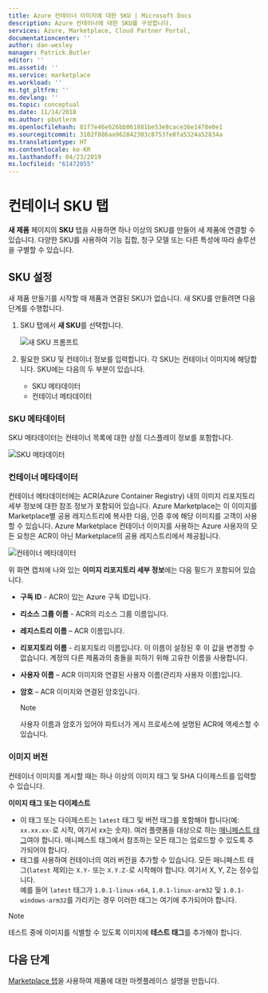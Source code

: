 ```yaml
---
title: Azure 컨테이너 이미지에 대한 SKU | Microsoft Docs
description: Azure 컨테이너에 대한 SKU를 구성합니다.
services: Azure, Marketplace, Cloud Partner Portal,
documentationcenter: ''
author: dan-wesley
manager: Patrick.Butler
editor: ''
ms.assetid: ''
ms.service: marketplace
ms.workload: ''
ms.tgt_pltfrm: ''
ms.devlang: ''
ms.topic: conceptual
ms.date: 11/14/2018
ms.author: pbutlerm
ms.openlocfilehash: 81f7e46e626bb061881be53e8cace36e1478e0e1
ms.sourcegitcommit: 3102f886aa962842303c8753fe8fa5324a52834a
ms.translationtype: HT
ms.contentlocale: ko-KR
ms.lasthandoff: 04/23/2019
ms.locfileid: "61472855"
---
```

# <a name="container-skus-tab"></a>컨테이너 SKU 탭

**새 제품** 페이지의 **SKU** 탭을 사용하면 하나 이상의 SKU를 만들어 새 제품에 연결할 수 있습니다.  다양한 SKU를 사용하여 기능 집합, 청구 모델 또는 다른 특성에 따라 솔루션을 구별할 수 있습니다.

## <a name="sku-settings"></a>SKU 설정

새 제품 만들기를 시작할 때 제품과 연결된 SKU가 없습니다. 새 SKU를 만들려면 다음 단계를 수행합니다.

1. SKU 탭에서 **새 SKU**를 선택합니다.

   ![새 SKU 프롬프트](./media/containers-sku-settings.png)

2. 필요한 SKU 및 컨테이너 정보를 입력합니다. 각 SKU는 컨테이너 이미지에 해당합니다. SKU에는 다음의 두 부분이 있습니다.

    -   SKU 메타데이터
    -   컨테이너 메타데이터

### <a name="sku-metadata"></a>SKU 메타데이터

SKU 메타데이터는 컨테이너 목록에 대한 상점 디스플레이 정보를 포함합니다.

![SKU 메타데이터](./media/containers-sku-details.png)

### <a name="container-metadata"></a>컨테이너 메타데이터

컨테이너 메타데이터에는 ACR(Azure Container Registry) 내의 이미지 리포지토리 세부 정보에 대한 참조 정보가 포함되어 있습니다. Azure Marketplace는 이 이미지를 Marketplace별 공용 레지스트리에 복사한 다음, 인증 후에 해당 이미지를 고객이 사용할 수 있습니다. Azure Marketplace 컨테이너 이미지를 사용하는 Azure 사용자의 모든 요청은 ACR이 아닌 Marketplace의 공용 레지스트리에서 제공됩니다.

![컨테이너 메타데이터](./media/containers-image-repository.png)
    
위 화면 캡처에 나와 있는 **이미지 리포지토리 세부 정보**에는 다음 필드가 포함되어 있습니다.

-   **구독 ID** - ACR이 있는 Azure 구독 ID입니다.
-   **리소스 그룹 이름** - ACR의 리소스 그룹 이름입니다.
-   **레지스트리 이름** – ACR 이름입니다.
-   **리포지토리 이름** - 리포지토리 이름입니다. 이 이름이 설정된 후 이 값을 변경할 수 없습니다. 계정의 다른 제품과의 충돌을 피하기 위해 고유한 이름을 사용합니다.
-   **사용자 이름** – ACR 이미지와 연결된 사용자 이름(관리자 사용자 이름)입니다.
-   **암호** – ACR 이미지와 연결된 암호입니다.

    >[!NOTE]
    >사용자 이름과 암호가 있어야 파트너가 게시 프로세스에 설명된 ACR에 액세스할 수 있습니다.

### <a name="image-version"></a>이미지 버전

컨테이너 이미지를 게시할 때는 하나 이상의 이미지 태그 및 SHA 다이제스트를 입력할 수 있습니다.

**이미지 태그 또는 다이제스트**
 
- 이 태그 또는 다이제스트는 `latest` 태그 및 버전 태그를 포함해야 합니다(예: `xx.xx.xx-`로 시작, 여기서 xx는 숫자). 여러 플랫폼을 대상으로 하는 [매니페스트 태그](https://github.com/estesp/manifest-tool)여야 합니다. 매니페스트 태그에서 참조하는 모든 태그는 업로드할 수 있도록 추가되어야 합니다. 
- 태그를 사용하여 컨테이너의 여러 버전을 추가할 수 있습니다. 모든 매니페스트 태그(`latest` 제외)는 `X.Y-` 또는 `X.Y.Z-`로 시작해야 합니다. 여기서 X, Y, Z는 정수입니다. <br/> 예를 들어 `latest` 태그가 `1.0.1-linux-x64`, `1.0.1-linux-arm32` 및 `1.0.1-windows-arm32`를 가리키는 경우 이러한 태그는 여기에 추가되어야 합니다.

>[!NOTE]
>테스트 중에 이미지를 식별할 수 있도록 이미지에 **테스트 태그**를 추가해야 합니다.

## <a name="next-steps"></a>다음 단계

[Marketplace 탭](./cpp-marketplace-tab.md)을 사용하여 제품에 대한 마켓플레이스 설명을 만듭니다. 